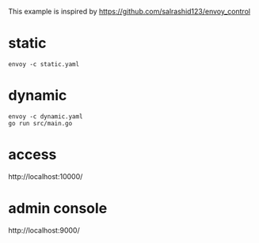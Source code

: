 This example is inspired by https://github.com/salrashid123/envoy_control

# static

```
envoy -c static.yaml
```

# dynamic

```
envoy -c dynamic.yaml
go run src/main.go
```

# access 

http://localhost:10000/

# admin console

http://localhost:9000/
